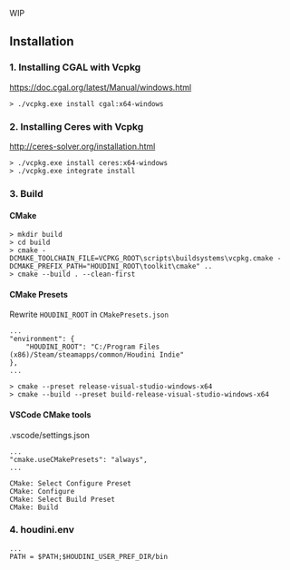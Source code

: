 WIP
## Installation
### 1. Installing CGAL with Vcpkg
https://doc.cgal.org/latest/Manual/windows.html
```
> ./vcpkg.exe install cgal:x64-windows
```

### 2. Installing Ceres with Vcpkg
http://ceres-solver.org/installation.html
```
> ./vcpkg.exe install ceres:x64-windows
> ./vcpkg.exe integrate install
```
  
### 3. Build
#### CMake
```
> mkdir build
> cd build
> cmake -DCMAKE_TOOLCHAIN_FILE=VCPKG_ROOT\scripts\buildsystems\vcpkg.cmake -DCMAKE_PREFIX_PATH="HOUDINI_ROOT\toolkit\cmake" ..
> cmake --build . --clean-first
```
#### CMake Presets
Rewrite `HOUDINI_ROOT` in `CMakePresets.json`  
```
...
"environment": {
    "HOUDINI_ROOT": "C:/Program Files (x86)/Steam/steamapps/common/Houdini Indie"
},
...
```  
```
> cmake --preset release-visual-studio-windows-x64
> cmake --build --preset build-release-visual-studio-windows-x64
```
  
#### VSCode CMake tools
.vscode/settings.json
```
...
"cmake.useCMakePresets": "always",
...
```
`CMake: Select Configure Preset`  
`CMake: Configure`  
`CMake: Select Build Preset`  
`CMake: Build`  

### 4. houdini.env
```
...
PATH = $PATH;$HOUDINI_USER_PREF_DIR/bin
```